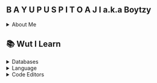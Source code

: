 ## B A Y U P U S P I T O A J I a.k.a Boytzy
<details>
  <summary>About Me</summary>
  <br>
  `Yang penting yakin`
  
  ### 📚 Educational Background 
  
  > State Junior High School 3 Lumajang
  
  > State Senior High school 1 Lumajang
  
  > University of Muhammadiyah Malang
  
  ### 🤙 Contact
  
  [<img src = "https://img.shields.io/badge/WhatsApp-25D366?style=for-the-badge&logo=whatsapp&logoColor=white">](https://wa.me/6287872860461/?text=Hello,%20I%20See%20Your%20GitHub!)
  [<img src = "https://img.shields.io/badge/Telegram-2CA5E0?style=for-the-badge&logo=telegram&logoColor=white">](https://t.me/MrBoyyyy)
  [<img src = "https://img.shields.io/badge/Gmail-D14836?style=for-the-badge&logo=gmail&logoColor=white">](mailto:puspitoajibayu@gmail.com)
  
  ### 🤖 Github Status
  
  <p align="left">
    <img height="200em" src="https://github-readme-stats-eight-theta.vercel.app/api?username=Boytzy&show_icons=true&title_color=800080&icon_color=bb2acf&text_color=daf7dc&bg_color=000000"/>
    <img height="200em" src="https://github-readme-stats-eight-theta.vercel.app/api/top-langs/?username=Boytzy&show_icons=true&title_color=800080&icon_color=bb2acf&text_color=daf7dc&bg_color=000000"/>
  </p>
</details>

## 📚 Wut I Learn
<details>
  <summary>Databases</summary>
  <br>
  <img src = "https://img.shields.io/badge/mysql-2300f?style=for-the-badge&logo=mysql&logoColor=white">
</details>
<details>
  <summary>Language</summary>
  <br>
  <img src = "https://img.shields.io/badge/c-%2300599C.svg?style=for-the-badge&logo=c&logoColor=white"/>
  <img src = "https://img.shields.io/badge/html5-%23E34F26.svg?style=for-the-badge&logo=html5&logoColor=white"/>
  <img src = "https://img.shields.io/badge/java-%23ED8B00.svg?style=for-the-badge&logo=java&logoColor=white"/>
  <img src = "https://img.shields.io/badge/javascript-%23323330.svg?style=for-the-badge&logo=javascript&logoColor=%23F7DF1E"/>
  <img src = "https://img.shields.io/badge/php-%23777BB4.svg?style=for-the-badge&logo=php&logoColor=white"/>
  <img src = "https://img.shields.io/badge/python-3670A0?style=for-the-badge&logo=python&logoColor=ffdd54"/>
</details>
<details>
  <summary>Code Editors</summary>
  <br>
  <img src = "https://img.shields.io/badge/Visual%20Studio%20Code-0078d7.svg?style=for-the-badge&logo=visual-studio-code&logoColor=white"/>
</details>
